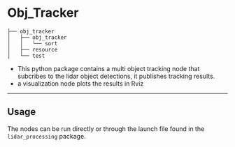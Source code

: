 
# Obj_Tracker

```
├── obj_tracker
│   ├── obj_tracker
│   │   └── sort
│   ├── resource
│   └── test
```

- This python package contains a multi object tracking node that subcribes to the lidar object detections, it publishes tracking results.
- a visualization node plots the results in Rviz

---

## Usage

The nodes can be run directly or through the launch file found in the `lidar_processing` package.